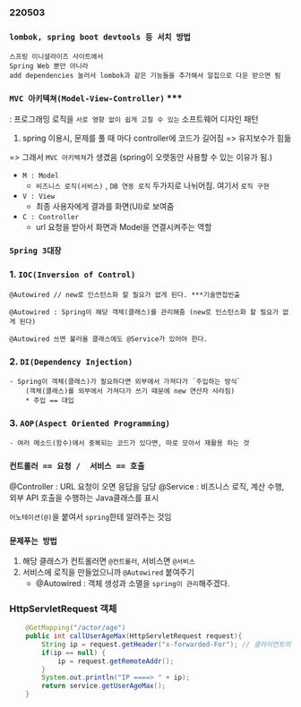 ### 220503
### `lombok, spring boot devtools 등 서치 방법`
```
스프링 이니셜라이즈 사이트에서 
Spring Web 뿐만 아니라 
add dependencies 눌러서 lombok과 같은 기능들을 추가해서 알집으로 다운 받으면 됨 
```

### `MVC 아키텍쳐(Model-View-Controller)` *** 
: 프로그래밍 로직을 `서로 영향 없이 쉽게 고칠 수 있는` 소프트웨어 디자인 패턴 

1. spring 이용시, 문제를 풀 때 마다 controller에 코드가 길어짐 => 유지보수가 힘듦

=> 그래서 `MVC 아키텍쳐`가 생겼음 (spring이 오랫동안 사용할 수 있는 이유가 됨.)

- `M : Model`
    - `비즈니스 로직(서비스)` , `DB 연동 로직` 두가지로 나뉘어짐. 여기서  `로직 구현`
- `V : View`
    - 최종 사용자에게 결과를 화면(UI)로 보여줌
- `C : Controller`
    - url 요청을 받아서 화면과 Model을 연결시켜주는 역할

### `Spring 3대장`
### 1. `IOC(Inversion of Control)` 
```
@Autowired // new로 인스턴스화 할 필요가 없게 된다. ***기술면접빈출

@Autowired : Spring이 해당 객체(클래스)를 관리해줌 (new로 인스턴스화 할 필요가 없게 된다) 

@Autowired 쓰면 불러올 클래스에도 @Service가 있어야 한다.
```


### 2. `DI(Dependency Injection)`
```
- Spring이 객체(클래스)가 필요하다면 외부에서 가져다가 `주입하는 방식`
    (객체(클래스)를 외부에서 가져다가 쓰기 때문에 new 연산자 사라짐)
    * 주입 == 대입
```

### 3. `AOP(Aspect Oriented Programming)`
```
- 여러 메소드(함수)에서 중복되는 코드가 있다면, 따로 모아서 재활용 하는 것 
```
### `컨트롤러 == 요청 /  서비스 == 호출 `
@Controller : URL 요청이 오면 응답을 담당
@Service : 비즈니스 로직, 계산 수행, 외부 API 호출을 수행하는 Java클래스를 표시

`어노테이션(@)`을 붙여서 `spring`한테 알려주는 것임

### `문제푸는 방법`
1. 해당 클래스가 컨트롤러면 `@컨트롤러`, 서비스면 `@서비스`
2. 서비스에 로직을 만들었으니까 `@Autowired` 붙여주기 
    -  @Autowired : 객체 생성과 소멸을 `spring이 관리`해주겠다.


### HttpServletRequest 객체
```java
	@GetMapping("/actor/age")
	public int callUserAgeMax(HttpServletRequest request){
		String ip = request.getHeader("x-forwarded-For"); // 클라이언트의 ip를 수집할 수 있다.
		if(ip == null) {
			ip = request.getRemoteAddr();
		}
		System.out.println("IP ====> " + ip);
		return service.getUserAgeMax();
	}
```